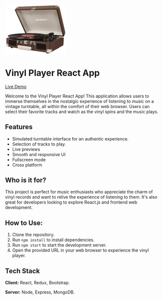 
<img src="./src/assets/images/turntable-image.png" alt="turntable" width="200"/>

# Vinyl Player React App
[Live Demo](https://jovial-druid-3760a8.netlify.app/)

Welcome to the Vinyl Player React App! This application allows users to immerse themselves in the nostalgic experience of listening to music on a vintage turntable, all within the comfort of their web browser. Users can select their favorite tracks and watch as the vinyl spins and the music plays.


## Features

- Simulated turntable interface for an authentic experience.
- Selection of tracks to play.
- Live previews
- Smooth and responsive UI
- Fullscreen mode
- Cross platform


## Who is it for?

This project is perfect for music enthusiasts who appreciate the charm of vinyl records and want to relive the experience of listening to them. It's also great for developers looking to explore React.js and frontend web development.
## How to Use:

1. Clone the repository.
2. Run `npm install` to install dependencies.
3. Run `npm start` to start the development server.
4. Open the provided URL in your web browser to experience the vinyl player.
## Tech Stack

**Client:** React, Redux, Bootstrap.

**Server:** Node, Express, MongoDB.

